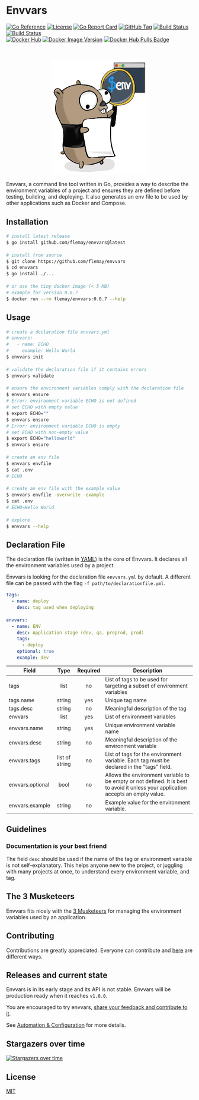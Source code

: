# Envvars

[![Go Reference][linkProjectGoReferenceBadge]][linkProjectGoReference]
[![License][linkLicenseBadge]][linkLicense]
[![Go Report Card][linkGoReportCardProjectBadge]][linkGoReportCardProject]
[![GitHub Tag][linkProjectGitHubTagBadge]][linkProjectGitHubReleases]
[![Build Status][linkGitHubActionsProjectTestBadge]][linkGitHubActionsProject]
[![Build Status][linkGitHubActionsProjectReleaseBadge]][linkGitHubActionsProject]<br>
[![Docker Hub][linkDockerHubProjectBadge]][linkDockerHubProject]
[![Docker Image Version][linkDockerHubProjectImageVersion]][linkDockerHubProject]
[![Docker Hub Pulls Badge][LinkDockerHubProjectPullsBadge]][linkDockerHubProject]

<br>
<p align="center"><img src="./docs/envvars_gopher.png" width="260"></p>

Envvars, a command line tool written in Go, provides a way to describe the environment variables of a project and ensures they are defined before testing, building, and deploying. It also generates an env file to be used by other applications such as Docker and Compose.

## Installation

```bash
# install latest release
$ go install github.com/flemay/envvars@latest

# install from source
$ git clone https://github.com/flemay/envvars
$ cd envvars
$ go install ./...

# or use the tiny docker image (< 5 MB)
# example for version 0.0.7
$ docker run --rm flemay/envvars:0.0.7 --help
```

## Usage

```bash
# create a declaration file envvars.yml
# envvars:
#   - name: ECHO
#     example: Hello World
$ envvars init

# validate the declaration file if it contains errors
$ envvars validate

# ensure the environment variables comply with the declaration file
$ envvars ensure
# Error: environment variable ECHO is not defined
# set ECHO with empty value
$ export ECHO=""
$ envvars ensure
# Error: environment variable ECHO is empty
# set ECHO with non-empty value
$ export ECHO="helloworld"
$ envvars ensure

# create an env file
$ envvars envfile
$ cat .env
# ECHO

# create an env file with the example value
$ envvars envfile -overwrite -example
$ cat .env
# ECHO=Hello World

# explore
$ envvars --help
```

## Declaration File

The declaration file (written in [YAML][linkYAML]) is the core of Envvars. It declares all the environment variables used by a project.

Envvars is looking for the declaration file `envvars.yml` by default. A different file can be passed with the flag `-f path/to/declarationfile.yml`.

```yml
tags:
  - name: deploy
    desc: tag used when deploying

envvars:
  - name: ENV
    desc: Application stage (dev, qa, preprod, prod)
    tags:
      - deploy
    optional: true
    example: dev
```

| Field            |      Type      | Required | Description                                                                                                                        |
|------------------|:--------------:|:--------:|------------------------------------------------------------------------------------------------------------------------------------|
| tags             |      list      |    no    | List of tags to be used for targeting a subset of environment variables                                                            |
| tags.name        |     string     |    yes   | Unique tag name                                                                                                                    |
| tags.desc        |     string     |    no    | Meaningful description of the tag                                                                                                  |
| envvars          |      list      |    yes   | List of environment variables                                                                                                      |
| envvars.name     |     string     |    yes   | Unique environment variable name                                                                                                   |
| envvars.desc     |     string     |    no    | Meaningful description of the environment variable                                                                                 |
| envvars.tags     | list of string |    no    | List of tags for the environment variable. Each tag must be declared in the "tags" field.                                          |
| envvars.optional |      bool      |    no    | Allows the environment variable to be empty or not defined. It is best to avoid it unless your application accepts an empty value. |
| envvars.example  |     string     |    no    | Example value for the environment variable.                                                                                        |

## Guidelines

### Documentation is your best friend

The field `desc` should be used if the name of the tag or environment variable is not self-explanatory. This helps anyone new to the project, or juggling with many projects at once, to understand every environment variable, and tag.

## The 3 Musketeers

Envvars fits nicely with the [3 Musketeers][link3Musketeers] for managing the environment variables used by an application.

## Contributing

Contributions are greatly appreciated. Everyone can contribute and [here][linkContributing] are different ways.

## Releases and current state

Envvars is in its early stage and its API is not stable. Envvars will be production ready when it reaches `v1.0.0`.

You are encouraged to try envvars, [share your feedback and contribute to it][linkContributing].

See [Automation & Configuration][linkAutomationAndConfiguration] for more details.

## Stargazers over time

[![Stargazers over time][linkProjectStargazersSVG]][linkProjectStargazers]

## License

[MIT][linkLicense]


[linkAutomationAndConfiguration]: ./docs/automation_and_configuration.md
[linkLicense]: LICENSE
[linkContributing]: ./CONTRIBUTING.md

[linkProjectGoReferenceBadge]: https://pkg.go.dev/badge/github.com/flemay/envvars.svg
[linkProjectGoReference]: https://pkg.go.dev/github.com/flemay/envvars
[linkYAML]: http://yaml.org/spec/1.2/spec.html
[link3Musketeers]: https://3musketeers.io
[linkGitHubActionsProjectTestBadge]: https://github.com/flemay/envvars/workflows/Test/badge.svg
[linkGitHubActionsProjectReleaseBadge]: https://github.com/flemay/envvars/workflows/Release/badge.svg
[linkGitHubActionsProject]: https://github.com/flemay/envvars/actions
[linkDockerHubProjectBadge]: https://img.shields.io/badge/repository-dockerhub-blue.svg
[linkDockerHubProject]: https://hub.docker.com/r/flemay/envvars
[linkDockerHubProjectImageVersion]: https://img.shields.io/docker/v/flemay/envvars?label=docker%20image%20version&sort=semver
[LinkDockerHubProjectPullsBadge]: https://img.shields.io/docker/pulls/flemay/envvars
[linkDockerHub]: https://hub.docker.com
[linkGoReportCardProjectBadge]: https://goreportcard.com/badge/github.com/flemay/envvars
[linkGoReportCardProject]: https://goreportcard.com/report/github.com/flemay/envvars
[linkLicenseBadge]: https://img.shields.io/dub/l/vibe-d.svg
[linkProjectGitHubTagBadge]: https://img.shields.io/github/tag/flemay/envvars.svg
[linkProjectGitHubReleases]: https://github.com/flemay/envvars/releases
[linkProjectStargazersSVG]: https://starchart.cc/flemay/envvars.svg
[linkProjectStargazers]: https://starchart.cc/flemay/envvars
